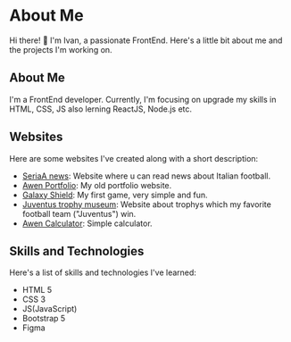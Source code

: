 # About Me

Hi there! 👋 I'm Ivan, a passionate FrontEnd. Here's a little bit about me and the projects I'm working on.

## About Me

I'm a FrontEnd developer. Currently, I'm focusing on upgrade my skills in HTML, CSS, JS also lerning ReactJS, Node.js etc.

## Websites

Here are some websites I've created along with a short description:

- [SeriaA news](https://serianews.netlify.app/): Website where u can read news about Italian football.
- [Awen Portfolio](https://awenportfolio.netlify.app/): My old portfolio website.
- [Galaxy Shield](https://galaxy-shield.netlify.app/): My first game, very simple and fun.
- [Juventus trophy museum](https://juventus-trophy.netlify.app): Website about trophys which my favorite football team ("Juventus") win.
- [Awen Calculator](https://awen-calculator.netlify.app): Simple calculator.


## Skills and Technologies

Here's a list of skills and technologies I've learned:

- HTML 5
- CSS 3
- JS(JavaScript)
- Bootstrap 5
- Figma

